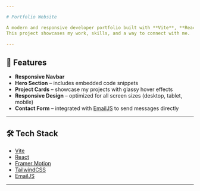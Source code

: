 ```yaml
---

# Portfolio Website

A modern and responsive developer portfolio built with **Vite**, **React**, **Framer Motion**, and **TailwindCSS**.  
This project showcases my work, skills, and a way to connect with me.

---
```


## 🚀 Features

- **Responsive Navbar** 
- **Hero Section** – includes embedded code snippets 
- **Project Cards** – showcase my projects with glassy hover effects  
- **Responsive Design** – optimized for all screen sizes (desktop, tablet, mobile)  
- **Contact Form** – integrated with [EmailJS](https://www.emailjs.com/) to send messages directly  

---

## 🛠️ Tech Stack

- [Vite](https://vitejs.dev/)
- [React](https://react.dev/)
- [Framer Motion](https://www.framer.com/motion/)  
- [TailwindCSS](https://tailwindcss.com/) 
- [EmailJS](https://www.emailjs.com/) 

---
